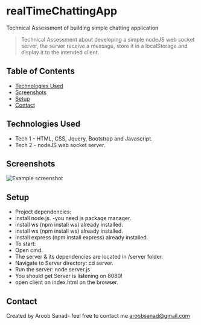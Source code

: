 # realTimeChattingApp
Technical Assessment of building simple chatting application
> Technical Assessment about developing a simple nodeJS web socket server, the server receive a
message, store it in a localStorage and display it to the intended client.
## Table of Contents
* [Technologies Used](#technologies-used)
* [Screenshots](#screenshots)
* [Setup](#setup)
* [Contact](#contact)
<!-- * [License](#license) -->


## Technologies Used
- Tech 1 -  HTML, CSS, Jquery, Bootstrap and Javascript.
- Tech 2 - nodeJS web socket server.


## Screenshots
![Example screenshot](./img/screenshot.png)
<!-- If you have screenshots you'd like to share, include them here. -->


## Setup
- Project dependencies:
- install node.js. -you need js package manager.
- install ws (npm install ws) already installed.
- install ws (npm install ws) already installed.
- install express (npm install express) already installed.
- To start:
- Open cmd.
- The server & its dependencies are located in /server folder.
- Navigate to Server directory: cd server.
- Run the server: node server.js
- You should get Server is listening on 8080!
- open client on index.html on the browser.



## Contact
Created by Aroob Sanad- feel free to contact me aroobsanad@gmail.com

